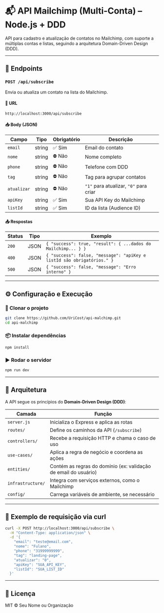 # 📬 API Mailchimp (Multi-Conta) – Node.js + DDD

API para cadastro e atualização de contatos no Mailchimp, com suporte a múltiplas contas e listas, seguindo a arquitetura Domain-Driven Design (DDD).

---

## 🚀 Endpoints

### `POST /api/subscribe`

Envia ou atualiza um contato na lista do Mailchimp.

#### 🔗 URL
```
http://localhost:3000/api/subscribe
```

#### 📥 Body (JSON)

| Campo       | Tipo     | Obrigatório | Descrição                              |
|-------------|----------|-------------|----------------------------------------|
| `email`     | string   | ✅ Sim       | Email do contato                       |
| `nome`      | string   | ⛔ Não       | Nome completo                          |
| `phone`     | string   | ⛔ Não       | Telefone com DDD                       |
| `tag`       | string   | ⛔ Não       | Tag para agrupar contatos              |
| `atualizar` | string   | ⛔ Não       | `"1"` para atualizar, `"0"` para criar |
| `apiKey`    | string   | ✅ Sim       | Sua API Key do Mailchimp               |
| `listId`    | string   | ✅ Sim       | ID da lista (Audience ID)              |

#### 📤 Respostas

| Status | Tipo   | Exemplo                                                        |
|--------|--------|----------------------------------------------------------------|
| `200`  | JSON   | `{ "success": true, "result": { ...dados do Mailchimp... } }` |
| `400`  | JSON   | `{ "success": false, "message": "apiKey e listId são obrigatórios." }` |
| `500`  | JSON   | `{ "success": false, "message": "Erro interno" }`             |

---

## ⚙️ Configuração e Execução

### 📁 Clonar o projeto
```bash
git clone https://github.com/UriCost/api-malchimp.git
cd api-malchimp
```

### 📦 Instalar dependências
```bash
npm install
```

### ▶️ Rodar o servidor
```bash
npm run dev
```

---

## 🧱 Arquitetura

A API segue os princípios do **Domain-Driven Design (DDD)**:

| Camada          | Função                                                            |
|-----------------|--------------------------------------------------------------------|
| `server.js`     | Inicializa o Express e aplica as rotas                            |
| `routes/`       | Define os caminhos da API (`/subscribe`)                          |
| `controllers/`  | Recebe a requisição HTTP e chama o caso de uso                    |
| `use-cases/`    | Aplica a regra de negócio e coordena as ações                     |
| `entities/`     | Contém as regras do domínio (ex: validação de email do usuário)   |
| `infrastructure/`| Integra com serviços externos, como o Mailchimp                  |
| `config/`       | Carrega variáveis de ambiente, se necessário                      |

---

## 🧪 Exemplo de requisição via curl

```bash
curl -X POST http://localhost:3000/api/subscribe \
  -H "Content-Type: application/json" \
  -d '{
    "email": "teste@email.com",
    "nome": "Fulano",
    "phone": "31999999999",
    "tag": "landing-page",
    "atualizar": "0",
    "apiKey": "SUA_API_KEY",
    "listId": "SUA_LIST_ID"
  }'
```

---

## 📄 Licença

MIT © Seu Nome ou Organização
